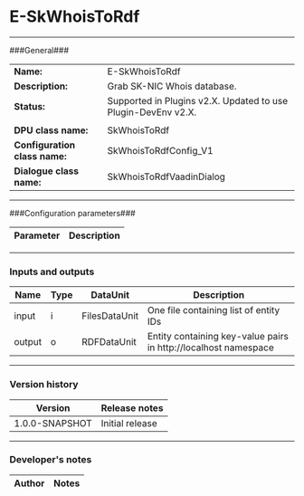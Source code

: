 # E-SkWhoisToRdf #
----------

###General###

|                              |                                                               |
|------------------------------|---------------------------------------------------------------|
|**Name:**                     |E-SkWhoisToRdf                                              |
|**Description:**              |Grab SK-NIC Whois database. |
|**Status:**                   |Supported in Plugins v2.X. Updated to use Plugin-DevEnv v2.X.       |
|                              |                                                               |
|**DPU class name:**           |SkWhoisToRdf     | 
|**Configuration class name:** |SkWhoisToRdfConfig_V1                           |
|**Dialogue class name:**      |SkWhoisToRdfVaadinDialog | 

***

###Configuration parameters###


|Parameter                        |Description                             |                                                        
|---------------------------------|----------------------------------------|

***

### Inputs and outputs ###

|Name                |Type       |DataUnit                         |Description                        |
|--------------------|-----------|---------------------------------|-----------------------------------|
|input |i |FilesDataUnit  |One file containing list of entity IDs |
|output|o |RDFDataUnit |Entity containing key-value pairs in http://localhost namespace | 

***

### Version history ###

|Version            |Release notes                                   |
|-------------------|------------------------------------------------|
|1.0.0-SNAPSHOT              | Initial release |

***

### Developer's notes ###

|Author            |Notes                 |
|------------------|----------------------|

